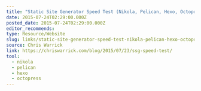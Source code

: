 ```yaml
---
title: "Static Site Generator Speed Test (Nikola, Pelican, Hexo, Octopress)"
date: 2015-07-24T02:29:00.000Z
posted_date: 2015-07-24T02:29:00.000Z
editor_recommends:
type: Resource/Website
slug: links/static-site-generator-speed-test-nikola-pelican-hexo-octopress
source: Chris Warrick
link: https://chriswarrick.com/blog/2015/07/23/ssg-speed-test/
tool:
  - nikola
  - pelican
  - hexo
  - octopress
---
```





